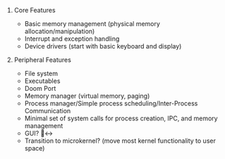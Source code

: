 1. Core Features
	- Basic memory management (physical memory allocation/manipulation)
	- Interrupt and exception handling
	- Device drivers (start with basic keyboard and display)


2. Peripheral Features
	- File system
	- Executables
	- Doom Port
	- Memory manager (virtual memory, paging)
	- Process manager/Simple process scheduling/Inter-Process Communication
	- Minimal set of system calls for process creation, IPC, and memory management
	- GUI? 🙂‍↔️
	- Transition to microkernel? (move most kernel functionality to user space)